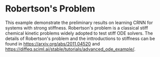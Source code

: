 # Robertson's Problem

This example demonstrate the preliminary results on learning CRNN for systems with strong stiffness. Robertson's problem is a classical stiff chemical kinetic problems widely adopted to test stiff ODE solvers. The details of Robertson's problem and the inttroductions to stiffness can be found in https://arxiv.org/abs/2011.04520 and https://diffeq.sciml.ai/stable/tutorials/advanced_ode_example/.